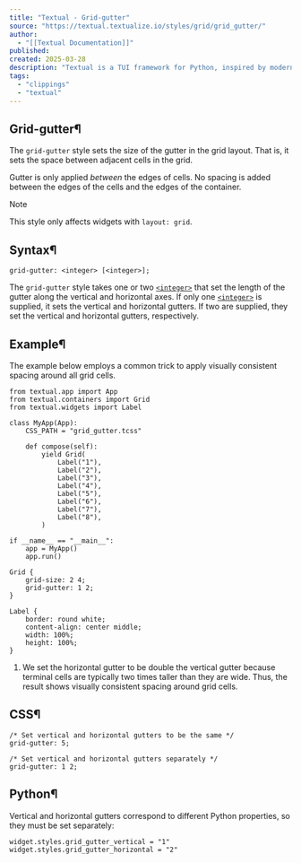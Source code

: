 ```yaml
---
title: "Textual - Grid-gutter"
source: "https://textual.textualize.io/styles/grid/grid_gutter/"
author:
  - "[[Textual Documentation]]"
published:
created: 2025-03-28
description: "Textual is a TUI framework for Python, inspired by modern web development."
tags:
  - "clippings"
  - "textual"
---
```

## Grid-gutter¶

The `grid-gutter` style sets the size of the gutter in the grid layout. That is, it sets the space between adjacent cells in the grid.

Gutter is only applied *between* the edges of cells. No spacing is added between the edges of the cells and the edges of the container.

Note

This style only affects widgets with `layout: grid`.

## Syntax¶

```
grid-gutter: <integer> [<integer>];
```

The `grid-gutter` style takes one or two [`<integer>`](https://textual.textualize.io/css_types/integer/) that set the length of the gutter along the vertical and horizontal axes. If only one [`<integer>`](https://textual.textualize.io/css_types/integer/) is supplied, it sets the vertical and horizontal gutters. If two are supplied, they set the vertical and horizontal gutters, respectively.

## Example¶

The example below employs a common trick to apply visually consistent spacing around all grid cells.

<!-- SVG content removed by SVG Remover -->

```
from textual.app import App
from textual.containers import Grid
from textual.widgets import Label

class MyApp(App):
    CSS_PATH = "grid_gutter.tcss"

    def compose(self):
        yield Grid(
            Label("1"),
            Label("2"),
            Label("3"),
            Label("4"),
            Label("5"),
            Label("6"),
            Label("7"),
            Label("8"),
        )

if __name__ == "__main__":
    app = MyApp()
    app.run()
```

```
Grid {
    grid-size: 2 4;
    grid-gutter: 1 2;  
}

Label {
    border: round white;
    content-align: center middle;
    width: 100%;
    height: 100%;
}
```

1. We set the horizontal gutter to be double the vertical gutter because terminal cells are typically two times taller than they are wide. Thus, the result shows visually consistent spacing around grid cells.

## CSS¶

```
/* Set vertical and horizontal gutters to be the same */
grid-gutter: 5;

/* Set vertical and horizontal gutters separately */
grid-gutter: 1 2;
```

## Python¶

Vertical and horizontal gutters correspond to different Python properties, so they must be set separately:

```
widget.styles.grid_gutter_vertical = "1"
widget.styles.grid_gutter_horizontal = "2"
```